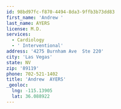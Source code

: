 ```yaml
---
id: 98bd97fc-f870-4494-8da3-9ffb3b73dd83
first_name: 'Andrew '
last_name: AYERS
license: M.D.
services:
  - Cardiology
  - ' Interventional'
address: '4275 Burnham Ave  Ste 220'
city: 'Las Vegas'
state: NV
zip: '89119'
phone: 702-521-1402
title: 'Andrew  AYERS'
_geoloc:
  lng: -115.13905
  lat: 36.088922
---
```

